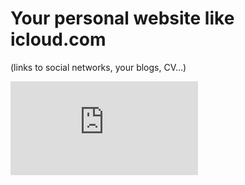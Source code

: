# Your personal website like icloud.com 
(links to social networks, your blogs, CV...)


![example](http://www.hostingpics.net/viewer.php?id=566757icloud.png)
